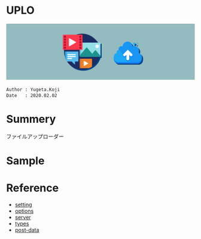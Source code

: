 UPLO
==

![title-banner](docs/banner.png)

```
Author : Yugeta.Koji
Date   : 2020.02.02
```

# Summery
ファイルアップローダー

# Sample


# Reference
- [setting](docs/setting.md)
- [options](docs/options.md)
- [server](docs/server.md)
- [types](docs/types.md)
- [post-data](docs/post_data.md)

# 